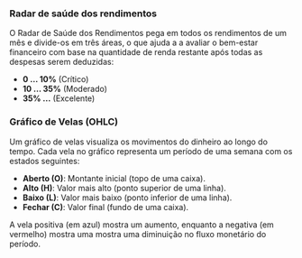 ### Radar de saúde dos rendimentos

O Radar de Saúde dos Rendimentos pega em todos os rendimentos de um mês e divide-os em três áreas, o que ajuda a a 
avaliar o bem-estar financeiro com base na quantidade de renda restante após todas as despesas serem deduzidas:

- **0 ... 10%** (Crítico)
- **10 ... 35%** (Moderado)
- **35% ...** (Excelente)

### Gráfico de Velas (OHLC)

Um gráfico de velas visualiza os movimentos do dinheiro ao longo do tempo. Cada vela no gráfico representa 
um período de uma semana com os estados seguintes:
- **Aberto (O)**: Montante inicial (topo de uma caixa).
- **Alto (H)**: Valor mais alto (ponto superior de uma linha).
- **Baixo (L)**: Valor mais baixo (ponto inferior de uma linha).
- **Fechar (C)**: Valor final (fundo de uma caixa).

A vela positiva (em azul) mostra um aumento, enquanto a negativa (em vermelho) mostra uma mostra uma diminuição no 
fluxo monetário do período.
